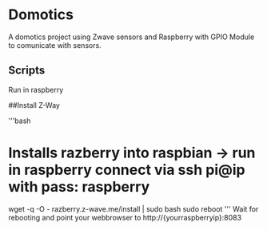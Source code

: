 # Domotics
A domotics project using Zwave sensors and Raspberry with GPIO Module to comunicate with sensors.

## Scripts

Run in raspberry
	


##Install Z-Way

'''bash
# Installs razberry into raspbian -> run in raspberry connect via ssh pi@ip with pass: raspberry
wget -q -O - razberry.z-wave.me/install | sudo bash
sudo reboot
'''
Wait for rebooting and point your webbrowser to http://{yourraspberryip}:8083
